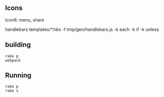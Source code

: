 ## Icons

Icon8: menu, share

handlebars templates/*.hbs -f tmp/gen/handlebars.js -k each -k if -k unless


## building

    rake p
    webpack


## Running

    rake p
    rake s
